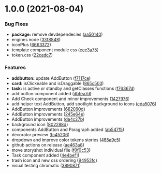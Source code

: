 # 1.0.0 (2021-08-04)


### Bug Fixes

* **package:** remove devdependecies ([aa50140](https://github.com/areyesdev/components-app-productivity/commit/aa501408483ff6b64eaf7b48fe101fa38a3e31b3))
* engines node ([33f8848](https://github.com/areyesdev/components-app-productivity/commit/33f884852bb04f5c3d4cfc31c760230bfd1f087d))
* iconPlus ([6663372](https://github.com/areyesdev/components-app-productivity/commit/6663372a08c2fe90bfb49daa587d280ad00c46fc))
* template component module css ([eee3a75](https://github.com/areyesdev/components-app-productivity/commit/eee3a75ed0b02dc658ad04b25cd150914ab66ed7))
* token.css ([22cedc7](https://github.com/areyesdev/components-app-productivity/commit/22cedc7cb08d5de8e7c00d3c0c94ca2e11e88514))


### Features

* **addbutton:** update AddButton ([f7117ce](https://github.com/areyesdev/components-app-productivity/commit/f7117ce03cf1261ab6d83099bbb35631afd58f85))
* **card:** isClickeable and isDraggable ([865c503](https://github.com/areyesdev/components-app-productivity/commit/865c503cd9644b1a2a70b22042864fdd7558d3ed))
* **task:** is active or standby and getClasses functions ([f76367d](https://github.com/areyesdev/components-app-productivity/commit/f76367d94fa34c921dd7f81fbf53cc720a926bb8))
* add button component added ([dbfea7d](https://github.com/areyesdev/components-app-productivity/commit/dbfea7d416a5fb46e5f9c11722d8d4f65e7bd8ce))
* Add Check component and minor improvements ([1427976](https://github.com/areyesdev/components-app-productivity/commit/1427976aa0a584969cded8ed49a9e9c4df0ed0b0))
* add helper text AddButton, add spotlight background to icons ([cda5076](https://github.com/areyesdev/components-app-productivity/commit/cda50766327f666f4a0ac4321db9b759f1d67bea))
* AddButton improvements ([682060d](https://github.com/areyesdev/components-app-productivity/commit/682060d39506ad0073c3105e250217b7fdc2d25c))
* AddButton improvements ([245e64e](https://github.com/areyesdev/components-app-productivity/commit/245e64e6c6ed5dc6a2da0417c7da851b7dceda4b))
* AddButton improvements ([da4c27b](https://github.com/areyesdev/components-app-productivity/commit/da4c27b17eccfa48ce2b8181547f108fa7911f39))
* background icon ([802288d](https://github.com/areyesdev/components-app-productivity/commit/802288df18e3f1ebf2d5317f7254eb2fb6834e5d))
* components AddButton and Paragraph added ([ab547f5](https://github.com/areyesdev/components-app-productivity/commit/ab547f599e5e0e1b77a528201625b56902212f68))
* decorator preview ([fc45206](https://github.com/areyesdev/components-app-productivity/commit/fc45206285f213a03c759ca5cf63751d27edca73))
* dropdown and improve color tokens stories ([465a9c5](https://github.com/areyesdev/components-app-productivity/commit/465a9c57bbc4b75ec7f537fff6347fb7859404a4))
* github actions on release ([ae463a8](https://github.com/areyesdev/components-app-productivity/commit/ae463a8d3c88befcbf055c2e9877ba1b8162dd57))
* move storyshot individual file ([f0f0c53](https://github.com/areyesdev/components-app-productivity/commit/f0f0c531f6d8fce487aef209c30e6a4a2e384ac4))
* Task component added ([4e4bef1](https://github.com/areyesdev/components-app-productivity/commit/4e4bef159c20dcece0e4da0e7ff76a2b3fc694a0))
* trash icon and new css ordering ([94953fc](https://github.com/areyesdev/components-app-productivity/commit/94953fc3c0dfd69d12f66bd17b2da27ff6c9aa77))
* visual testing chromatic ([3890871](https://github.com/areyesdev/components-app-productivity/commit/3890871d45de9c45f9911b90c46699869ecb4e8f))
